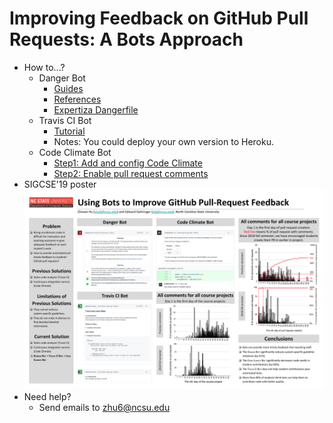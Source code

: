 # Improving Feedback on GitHub Pull Requests: A Bots Approach
- How to...?
  - Danger Bot
    - [Guides](https://danger.systems/guides/getting_started.html)
    - [References](https://danger.systems/reference.html)
    - [Expertiza Dangerfile](https://github.com/expertiza/expertiza/blob/master/Dangerfile)
  - Travis CI Bot
    - [Tutorial](https://github.com/bluzi/travis-buddy/blob/master/README.md)
    - Notes: You could deploy your own version to Heroku.
  - Code Climate Bot
    - [Step1: Add and config Code Climate](https://docs.codeclimate.com/docs)
    - [Step2: Enable pull request comments](https://docs.codeclimate.com/docs/github-pull-requests)
- SIGCSE'19 poster
![poster](https://raw.githubusercontent.com/Winbobob/Improving-Feedback-on-GitHub-Pull-Requests-A-Bots-Approach/master/SIGCSE'19%20poster%20-%20new.png)
- Need help?
  - Send emails to zhu6@ncsu.edu
